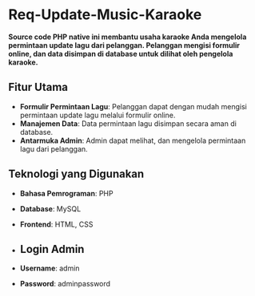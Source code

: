 # Req-Update-Music-Karaoke

**Source code PHP native ini membantu usaha karaoke Anda mengelola permintaan update lagu dari pelanggan. Pelanggan mengisi formulir online, dan data disimpan di database untuk dilihat oleh pengelola karaoke.**

## Fitur Utama
- **Formulir Permintaan Lagu**: Pelanggan dapat dengan mudah mengisi permintaan update lagu melalui formulir online.
- **Manajemen Data**: Data permintaan lagu disimpan secara aman di database.
- **Antarmuka Admin**: Admin dapat melihat, dan mengelola permintaan lagu dari pelanggan.

## Teknologi yang Digunakan
- **Bahasa Pemrograman**: PHP
- **Database**: MySQL
- **Frontend**: HTML, CSS

- ## Login Admin
- **Username**: admin
- **Password**: adminpassword
